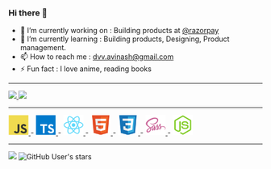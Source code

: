 ### Hi there 👋

- 🔭 I’m currently working on : Building products at [@razorpay](http://razorpay.com/)
- 🌱 I’m currently learning : Building products, Designing, Product management.
- 📫 How to reach me : dvv.avinash@gmail.com
- ⚡ Fun fact : I love anime, reading books

<hr>
<div>
  <a href="https://github.com/avinashdvv/github-readme-stats">
    <img height="180em" src="https://github-readme-stats.vercel.app/api/?username=avinashdvv&show_icons=true&theme=tokyonight" />
    <img height="180em" src="https://github-readme-stats.vercel.app/api/top-langs/?username=avinashdvv&&layout=compact&theme=tokyonight" />
  </a>
</div>

<hr>
<div>
  <a href="https://developer.mozilla.org/pt-BR/docs/Web/JavaScript" target="_blank"> 
    <img src="https://raw.githubusercontent.com/devicons/devicon/master/icons/javascript/javascript-original.svg" alt="Javascript" width="40" height="40"/> 
  </a>
  -
  <a href="https://www.typescriptlang.org/" target="_blank"> 
    <img src="https://raw.githubusercontent.com/devicons/devicon/master/icons/typescript/typescript-original.svg" alt="Typescript" width="40" height="40"/> 
  </a>
  -
  <a href="https://pt-br.reactjs.org/" target="_blank"> 
    <img src="https://raw.githubusercontent.com/devicons/devicon/master/icons/react/react-original.svg" alt="React JS" width="40" height="40"/> 
  </a>
  -
  <a href="https://www.w3c.br/pub/Cursos/CursoHTML5/html5-web.pdf" target="_blank"> 
    <img src="https://raw.githubusercontent.com/devicons/devicon/master/icons/html5/html5-original.svg" alt="HTML5" width="40" height="40"/> 
  </a>
  -
  <a href="https://www.w3schools.com/css/" target="_blank"> 
    <img src="https://raw.githubusercontent.com/devicons/devicon/master/icons/css3/css3-original.svg" alt="CSS3" width="40" height="40"/> 
  </a>
  -
  <a href="https://sass-lang.com/" target="_blank"> 
    <img src="https://raw.githubusercontent.com/devicons/devicon/master/icons/sass/sass-original.svg" alt="Sass" width="40" height="40"/> 
  </a>
  -
  <a href="https://nodejs.org/en/" target="_blank"> 
    <img src="https://raw.githubusercontent.com/devicons/devicon/master/icons/nodejs/nodejs-original.svg" alt="Node Js" width="40" height="40"/> 
  </a>
</div>

<hr>


<!-- <img alt="GitHub followers" src="https://img.shields.io/github/followers/BhavyaCodes?label=follow&logo=github&style=flat-square"> -->

![](https://img.shields.io/github/followers/avinashdvv?label=follow&logo=github&style=flat-square)
![GitHub User's stars](https://img.shields.io/github/stars/avinashdvv?label=%E2%AD%90GitHub%20stars&style=flat-square)

